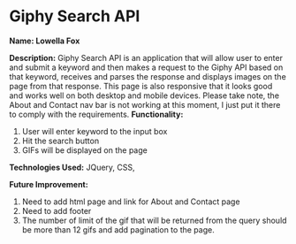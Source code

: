# Giphy Search API

**Name: Lowella Fox**

**Description:** Giphy Search API is an application that will allow user to enter and submit a keyword and then makes a request to the Giphy API based on that keyword, receives and parses the response and displays images on the page from that response. This page is also responsive that it looks good and works well on both desktop and mobile devices. Please take note, the About and Contact nav bar is not working at this moment, I just put it there to comply with the requirements.
**Functionality:** 
1.	User will enter keyword to the input box
2.	Hit the search button
3.	GIFs will be displayed on the page

**Technologies Used:** JQuery, CSS,  

**Future Improvement:**
1. Need to add html page and link for About and Contact page
2. Need to add footer
3. The number of limit of the gif that will be returned from the query should be more than 12 gifs and add pagination to the page.
